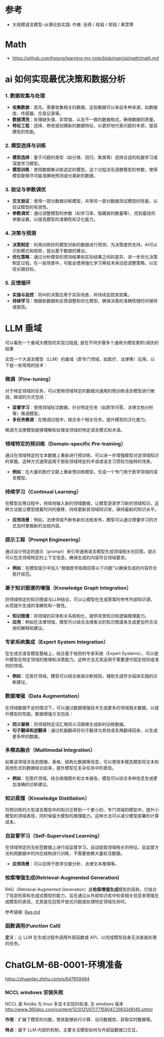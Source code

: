 
# 参考
+ 大规模语言模型-从理论到实践: 作者: 张奇 / 桂韬 / 郑锐 / 黄萱菁

# Math
+ https://github.com/hsiong/learning-my-note/blob/main/ai/math/math.md


# ai 如何实现最优决策和数据分析

### 1. 数据收集与处理

- **收集数据**：首先，需要收集相关的数据。这些数据可以来自多种来源，如数据库、传感器、交易记录等。
- **数据清洗**：处理缺失值、异常值，以及不一致的数据格式，确保数据的质量。
- **特征工程**：选择、修改或创建新的数据特征，以更好地代表问题的本质，提高模型的性能。

### 2. 模型选择与训练

- **模型选择**：基于问题的类型（如分类、回归、聚类等）选择合适的机器学习或深度学习模型。
- **模型训练**：使用数据集训练选定的模型。这个过程涉及调整模型的参数，使得模型能够尽可能准确地预测或分类新的数据。

### 3. 验证与参数调优

- **交叉验证**：使用一部分数据训练模型，并用另一部分数据测试模型的性能，以验证模型的有效性。
- **参数调优**：通过调整模型的参数（如学习率、隐藏层的数量等），找到最佳的参数设置，以提高模型的准确性和泛化能力。

### 4. 决策与预测

- **决策制定**：利用训练好的模型对新的数据进行预测，为决策提供支持。AI可以识别模式和趋势，提出基于数据的建议。
- **优化策略**：通过分析模型的预测结果和实际结果之间的差异，进一步优化决策制定过程。在一些场景中，可能会使用强化学习等技术来动态调整策略，以实现长期目标。

### 5. 反馈循环

- **实施与监控**：将AI的决策应用于实际场景，并持续监控其效果。
- **持续学习**：根据新数据和反馈调整和优化模型，确保决策的准确性随时间保持或提高。

# LLM 垂域
可以看到一个垂域大模型的实现过程是, 是在不同步骤多个通用大模型累积/调优的结果

实现一个大语言模型（LLM）的垂域（即专门领域，如医疗、法律等）应用，以下是一些常用的技术：

###  **微调（Fine-tuning）**

对于特定领域的任务，可以使用领域特定的数据对通用的预训练语言模型进行微调。微调的方式包括：

- **监督学习**：使用领域标注数据，针对特定任务（如医学问答、法律文档分析等）微调模型。
- **多任务微调**：在微调过程中，结合多个相关任务，提升模型的泛化能力。

微调方法使模型能够理解和处理该领域的特定语言模式和术语。

###  **领域特定的预训练（Domain-specific Pre-training）**

通过在领域特定的文本数据上重新进行预训练，可以进一步增强模型对该领域知识的掌握。这种方式通常适用于那些领域特定的术语或语言习惯较为独特的场景。

- **例如**：在大量的医疗文献上重新预训练模型，生成一个专门用于医学领域的语言模型。

###  **持续学习（Continual Learning）**

在模型应用过程中，持续地输入新的领域数据，让模型逐渐学习新的领域知识。这种方法能让模型随着时间的推移，持续更新其领域知识库，保持最新的知识水平。

- **应用场景**：例如，法律领域不断有新的法规发布，模型可以通过增量学习的方式及时掌握新的法规内容。

### **提示工程（Prompt Engineering）**

通过设计特定的提示（prompt）来引导通用语言模型生成领域相关的回答。提示可以包含领域特定的上下文信息，确保生成的内容符合领域要求。

- **例如**：在模型提示中加入“根据医学指南回答以下问题”以确保生成的内容符合医疗规范。

### **基于知识图谱的增强（Knowledge Graph Integration）**

将领域特定的知识图谱与LLM结合，可以让模型在生成答案时参考外部知识源，从而提升生成的准确性和一致性。

- **知识图谱**：将领域的实体和关系结构化，提供背景知识和逻辑推理能力。
- **应用**：例如在法律领域，模型可以结合法律条文的知识图谱来生成更加符合法规的解释和建议。

###  **专家系统集成（Expert System Integration）**

在生成式语言模型基础上，结合基于规则的专家系统（Expert Systems），可以提升模型在特定领域的推理和决策能力。这种方法尤其适用于需要遵守固定规则或准则的领域。

- **例如**：在医疗领域，模型可以结合疾病诊断规则，辅助生成符合临床实践的诊断建议。

###  **数据增强（Data Augmentation）**

在领域数据不足的情况下，可以通过数据增强技术生成更多的领域相关数据，以提升模型的性能。数据增强方法包括：

- **同义替换**：将领域特定词汇用同义词替换生成新的训练数据。
- **句子翻译和逆翻译**：通过机器翻译将句子翻译为其他语言再翻译回来，以生成更多样的数据。

###  **多模态融合（Multimodal Integration）**

如果该领域涉及到图像、表格、结构化数据等信息，可以使用多模态模型将文本和其他形式的数据结合起来，提升模型在复杂任务中的表现。

- **例如**：在医疗领域，结合病理图片和文本报告，模型可以综合多种信息生成更加准确的诊断建议。

### **知识蒸馏（Knowledge Distillation）**

将预训练的大型语言模型中的知识迁移到一个更小的、专门领域的模型中，提升小模型的领域表现，同时保留大模型的推理能力。这种方法可以减少模型部署的计算成本。

### **自监督学习（Self-Supervised Learning）**

在领域特定的无标签数据上进行自监督学习，自动提取领域相关的特征。自监督方法利用数据中的内在结构进行训练，不需要依赖大量标注数据。

- **应用场景**：可以应用于医学文献分析、法律文本推理等。

### 检索增强生成(Retrieval-Augmented Generation)

RAG（Retrieval-Augmented Generation）是**检索增强生成**模型的简称，它结合了信息检索和生成式模型的能力，旨在通过从外部知识库中检索相关信息来增强生成模型的表现，尤其是在回答开放式问题或处理特定领域任务时。

参考链接: [Rag.md](Rag.md)

### 函数调用(Function Call)

**定义**：让 LLM 在生成过程中调用外部函数或 API，以完成模型自身无法直接处理的任务。

# ChatGLM-6B-0001-环境准备

https://zhuanlan.zhihu.com/p/647859484

### NCCL windows 安装失败

NCCL 是 Nvidia 为 linux 多显卡实现的标准, 无 windows 版本
http://www.360doc.com/content/12/0121/07/77158047_1083248145.shtml

**作用**：扩展了模型的功能，使其能够执行计算、访问数据库、获取实时数据等。

**特点**：属于 LLM 内部的机制，主要关注模型如何与外部函数接口交互。
